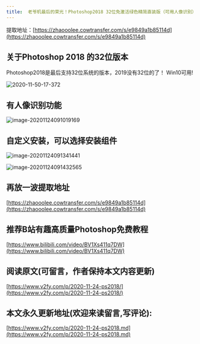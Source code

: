 ```yaml
---
title:  老爷机最后的荣光！Photoshop2018 32位免激活绿色精简直装版（可用人像识别）
---
```




提取地址：[https://zhaooolee.cowtransfer.com/s/e9849a1b85114d](https://zhaooolee.cowtransfer.com/s/e9849a1b85114d)



## 关于Photoshop 2018 的32位版本

Photoshop2018是最后支持32位系统的版本，2019没有32位的了！
Win10可用!



![2020-11-50-17-372](https://www.v2fy.com/asset/0i/jikemiji/jikemiji-md/2020-11-24-ps2018.assets/2020-11-50-17-372.png)


## 有人像识别功能



![image-20201124091019169](https://www.v2fy.com/asset/0i/jikemiji/jikemiji-md/2020-11-24-ps2018.assets/image-20201124091019169.png)



## 自定义安装，可以选择安装组件



![image-20201124091341441](https://www.v2fy.com/asset/0i/jikemiji/jikemiji-md/2020-11-24-ps2018.assets/image-20201124091341441.png)

![image-20201124091432565](https://www.v2fy.com/asset/0i/jikemiji/jikemiji-md/2020-11-24-ps2018.assets/image-20201124091432565.png)



## 再放一波提取地址

[https://zhaooolee.cowtransfer.com/s/e9849a1b85114d](https://zhaooolee.cowtransfer.com/s/e9849a1b85114d)


## 推荐B站有趣高质量Photoshop免费教程 
[https://www.bilibili.com/video/BV1Xs411q7DW](https://www.bilibili.com/video/BV1Xs411q7DW)

## 阅读原文(可留言，作者保持本文内容更新)

[https://www.v2fy.com/p/2020-11-24-ps2018/](https://www.v2fy.com/p/2020-11-24-ps2018/)


## 本文永久更新地址(欢迎来读留言,写评论):

[https://www.v2fy.com/p/2020-11-24-ps2018.md](https://www.v2fy.com/p/2020-11-24-ps2018.md)
